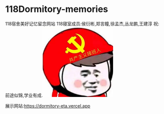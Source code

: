# 118Dormitory-memories
118宿舍美好记忆留念网站
118寝室成员:侯衍彬,郑言瞳,徐孟杰,丛龙鹏,王建淳
祝:前途似锦,学业有成.![](https://github.com/Hou-yanbin/BigWatermelon/blob/master/gczyjbr.jpg)

展示网站:https://dormitory-eta.vercel.app
